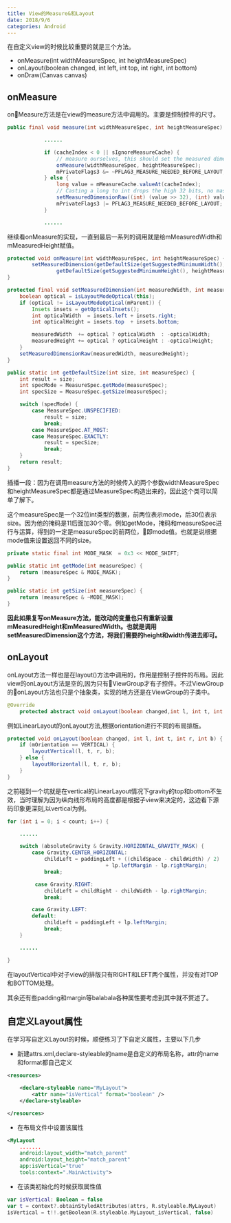 ```yaml
---
title: View的Measure&和Layout
date: 2018/9/6
categories: Android
---
```

在自定义view的时候比较重要的就是三个方法。
* onMeasure(int widthMeasureSpec, int heightMeasureSpec)
* onLayout(boolean changed, int left, int top, int right, int bottom)
* onDraw(Canvas canvas)

## onMeasure
onMeasure方法是在view的measure方法中调用的。主要是控制控件的尺寸。
```java
public final void measure(int widthMeasureSpec, int heightMeasureSpec) {

            ......

            if (cacheIndex < 0 || sIgnoreMeasureCache) {
                // measure ourselves, this should set the measured dimension flag back
                onMeasure(widthMeasureSpec, heightMeasureSpec);
                mPrivateFlags3 &= ~PFLAG3_MEASURE_NEEDED_BEFORE_LAYOUT;
            } else {
                long value = mMeasureCache.valueAt(cacheIndex);
                // Casting a long to int drops the high 32 bits, no mask needed
                setMeasuredDimensionRaw((int) (value >> 32), (int) value);
                mPrivateFlags3 |= PFLAG3_MEASURE_NEEDED_BEFORE_LAYOUT;
            }

            ......

```
继续看onMeasure的实现，一直到最后一系列的调用就是给mMeasuredWidth和mMeasuredHeight赋值。
```java
protected void onMeasure(int widthMeasureSpec, int heightMeasureSpec) {
        setMeasuredDimension(getDefaultSize(getSuggestedMinimumWidth(), widthMeasureSpec),
                getDefaultSize(getSuggestedMinimumHeight(), heightMeasureSpec));
}
```
```java
protected final void setMeasuredDimension(int measuredWidth, int measuredHeight){
    boolean optical = isLayoutModeOptical(this);
    if (optical != isLayoutModeOptical(mParent)) {
        Insets insets = getOpticalInsets();
        int opticalWidth  = insets.left + insets.right;
        int opticalHeight = insets.top  + insets.bottom;

        measuredWidth  += optical ? opticalWidth  : -opticalWidth;
        measuredHeight += optical ? opticalHeight : -opticalHeight;
    }
    setMeasuredDimensionRaw(measuredWidth, measuredHeight);
}
```
```java
public static int getDefaultSize(int size, int measureSpec) {
    int result = size;
    int specMode = MeasureSpec.getMode(measureSpec);
    int specSize = MeasureSpec.getSize(measureSpec);

    switch (specMode) {
        case MeasureSpec.UNSPECIFIED:
            result = size;
            break;
        case MeasureSpec.AT_MOST:
        case MeasureSpec.EXACTLY:
            result = specSize;
            break;
    }
    return result;
}
```
插播一段：因为在调用measure方法的时候传入的两个参数widthMeasureSpec和heightMeasureSpec都是通过MeasureSpec构造出来的，因此这个类可以简单了解下。

这个measureSpec是一个32位int类型的数据，前两位表示mode，后30位表示size。因为他的掩码是11后面加30个零。例如getMode，掩码和measureSpec进行与运算，得到的一定是measureSpec的前两位，即mode值。也就是说根据mode值来设置返回不同的size。
```java
private static final int MODE_MASK  = 0x3 << MODE_SHIFT;

public static int getMode(int measureSpec) {
    return (measureSpec & MODE_MASK);
}

public static int getSize(int measureSpec) {
    return (measureSpec & ~MODE_MASK);
}
```
**因此如果复写onMeasure方法，能改动的变量也只有重新设置mMeasuredHeight和mMeasuredWidth。也就是调用setMeasuredDimension这个方法，将我们需要的height和width传进去即可。**

## onLayout
onLayout方法一样也是在layout()方法中调用的，作用是控制子控件的布局。因此view的onLayout方法是空的,因为只有ViewGroup才有子控件。不过ViewGroup的onLayout方法也只是个抽象类，实现的地方还是在ViewGroup的子类中。
```java
@Override
    protected abstract void onLayout(boolean changed,int l, int t, int r, int b);
```
例如LinearLayout的onLayout方法,根据orientation进行不同的布局排版。
```java
protected void onLayout(boolean changed, int l, int t, int r, int b) {
    if (mOrientation == VERTICAL) {
        layoutVertical(l, t, r, b);
    } else {
        layoutHorizontal(l, t, r, b);
    }
}
```

之前碰到一个坑就是在vertical的LinearLayout情况下gravity的top和bottom不生效，当时理解为因为纵向线形布局的高度都是根据子view来决定的，这边看下源码印象更深刻,以vertical为例。
```java
for (int i = 0; i < count; i++) {

    ......

    switch (absoluteGravity & Gravity.HORIZONTAL_GRAVITY_MASK) {
        case Gravity.CENTER_HORIZONTAL:
            childLeft = paddingLeft + ((childSpace - childWidth) / 2)
                                + lp.leftMargin - lp.rightMargin;
            break;

         case Gravity.RIGHT:
            childLeft = childRight - childWidth - lp.rightMargin;
            break;

        case Gravity.LEFT:
        default:
            childLeft = paddingLeft + lp.leftMargin;
            break;
    }

    ......

}
```
在layoutVertical中对子view的排版只有RIGHT和LEFT两个属性，并没有对TOP和BOTTOM处理。

其余还有些padding和margin等balabala各种属性要考虑到其中就不赘述了。

## 自定义Layout属性
在学习写自定义Layout的时候，顺便练习了下自定义属性，主要以下几步
* 新建attrs.xml,declare-styleable的name是自定义的布局名称，attr的name和format都自己定义
```xml
<resources>

    <declare-styleable name="MyLayout">
        <attr name="isVertical" format="boolean" />
    </declare-styleable>

</resources>
```
* 在布局文件中设置该属性
```xml
<MyLayout 
    .......
    android:layout_width="match_parent"
    android:layout_height="match_parent"
    app:isVertical="true"
    tools:context=".MainActivity">
```
* 在该类初始化的时候获取属性值
```kotlin
var isVertical: Boolean = false
var t = context?.obtainStyledAttributes(attrs, R.styleable.MyLayout)
isVertical = t!!.getBoolean(R.styleable.MyLayout_isVertical, false)
```